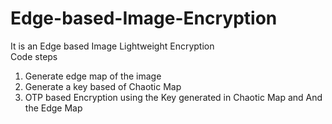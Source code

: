 # Edge-based-Image-Encryption
It is an Edge based Image Lightweight Encryption <br />
Code steps <br />
1. Generate edge map of the image <br />
2. Generate a key based of Chaotic Map <br />
3. OTP based Encryption using the Key generated in Chaotic Map and And the Edge Map <br />
